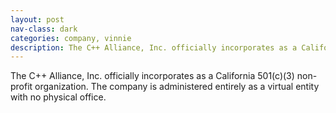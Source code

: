 ```yaml
---
layout: post
nav-class: dark
categories: company, vinnie
description: The C++ Alliance, Inc. officially incorporates as a California 501(c)(3) non-profit organization. The company is administered entirely as a virtual entity with no physical office.
---
```

The C++ Alliance, Inc. officially incorporates as a California
501(c)(3) non-profit organization. The company is administered
entirely as a virtual entity with no physical office.
